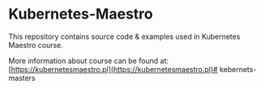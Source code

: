 # Kubernetes-Maestro

This repository contains source code & examples used in Kubernetes Maestro course. 

More information about course can be found at: [https://kubernetesmaestro.pl](https://kubernetesmaestro.pl)#   k e b e r n e t s - m a s t e r s  
 